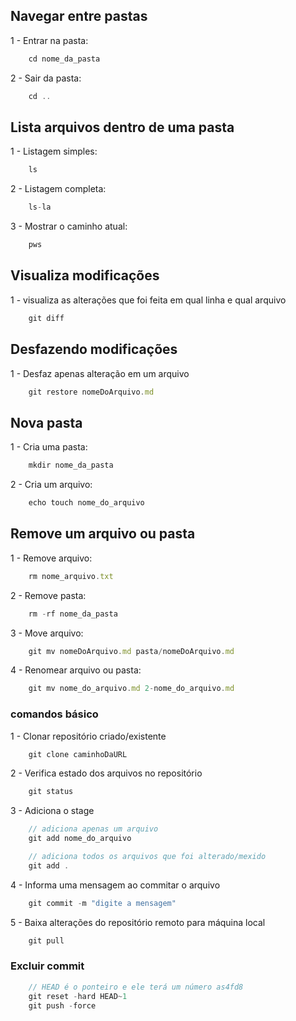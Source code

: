 ## Navegar entre pastas

1 - Entrar na pasta:

```js
    cd nome_da_pasta
```

2 - Sair da pasta:

```js
    cd ..
```

## Lista arquivos dentro de uma pasta

1 - Listagem simples:

```js
    ls
```
2 - Listagem completa:

```js
    ls-la
```

3 - Mostrar o caminho atual:

```js
    pws
```

## Visualiza modificações

1 - visualiza as alterações que foi feita em qual linha e qual arquivo
```js
    git diff
```

## Desfazendo modificações

1 - Desfaz apenas alteração em um arquivo
```js
    git restore nomeDoArquivo.md
```

## Nova pasta

1 - Cria uma pasta:

```js
    mkdir nome_da_pasta
```

2 - Cria um arquivo:

```js
    echo touch nome_do_arquivo
```

## Remove um arquivo ou pasta

1 - Remove arquivo:

```js
    rm nome_arquivo.txt
```

2 - Remove pasta:

```js
    rm -rf nome_da_pasta
```

3 - Move arquivo:

```js
    git mv nomeDoArquivo.md pasta/nomeDoArquivo.md
```

4 - Renomear arquivo ou pasta:

```js
    git mv nome_do_arquivo.md 2-nome_do_arquivo.md
```

### comandos básico 

1 - Clonar repositório criado/existente

```js
    git clone caminhoDaURL
```

2 - Verifica estado dos arquivos no repositório

```js
    git status
```

3 - Adiciona o stage

```js
    // adiciona apenas um arquivo 
    git add nome_do_arquivo

    // adiciona todos os arquivos que foi alterado/mexido
    git add .
```

4 - Informa uma mensagem ao commitar o arquivo

```js
    git commit -m "digite a mensagem"
```

5 - Baixa alterações do repositório remoto para máquina local

```js
    git pull
```

### Excluir commit

```js
    // HEAD é o ponteiro e ele terá um número as4fd8
    git reset -hard HEAD~1
    git push -force
```